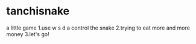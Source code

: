 # tanchisnake
a little game 
1.use w s d a control the snake
2.trying to eat more and more money
3.let's go!
